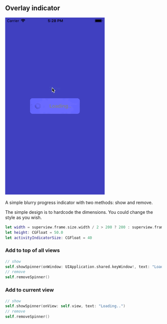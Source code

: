 ## Overlay indicator

![demo](demo.gif)

A simple blurry progress indicator with two methods: show and remove.

The simple design is to hardcode the dimensions. You could change the style as you wish.

```swift
let width = superview.frame.size.width / 2 > 200 ? 200 : superview.frame.size.width / 2
let height: CGFloat = 50.0
let activityIndicatorSize: CGFloat = 40
```

### Add to top of all views

```swift
// show
self.showSpinner(onWindow: UIApplication.shared.keyWindow!, text: "Loading..")
// remove
self.removeSpinner()
```

### Add to current view

```swift
// show
self.showSpinner(onView: self.view, text: "Loading..")
// remove
self.removeSpinner()
```

